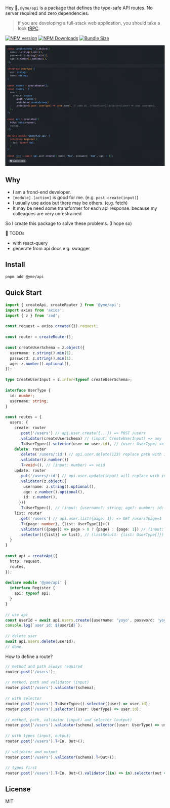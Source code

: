 Hey 👋, `@yme/api` is a package that defines the type-safe API routes. No server required and zero dependencies.

> If you are developing a full-stack web application, you should take a look [tRPC](https://trpc.io/).

[![NPM version](https://img.shields.io/npm/v/@yme/api)](https://www.npmjs.com/package/@yme/api)
[![NPM Downloads](https://img.shields.io/npm/dm/@yme/api)](https://www.npmjs.com/package/@yme/api)
[![Bundle Size](https://deno.bundlejs.com/?q=@yme/api&badge=detailed)](https://bundlejs.com/?q=@yme/api&badge=detailed)

<img src="./api.gif" width=800 />

## Why

- I am a frond-end developer.
- `[module].[action]` is good for me. (e.g. `post.create(input)`)
- I usually use axios but there may be others. (e.g. fetch)
- It may be need some transformer for each api response. because my colleagues are very unrestrained

So I create this package to solve these problems. (I hope so)

🚧 TODOs

- with react-query
- generate from api docs e.g. swagger

## Install

```sh
pnpm add @yme/api
```

## Quick Start

```ts
import { createApi, createRouter } from '@yme/api';
import axios from 'axios';
import { z } from 'zod';

const request = axios.create({}).request;

const router = createRouter();

const createUserSchema = z.object({
  username: z.string().min(1),
  password: z.string().min(1),
  age: z.number().optional(),
});

type CreateUserInput = z.infer<typeof createUserSchema>;

interface UserType {
  id: number;
  username: string;
}

const routes = {
  users: {
    create: router
      .post('/users') // api.user.create({...}) => POST /users
      .validator(createUserSchema) // (input: CreateUserInput) => any
      .T<UserType>().selector(user => user.id), // (user: UserType) => number
    delete: router
      .delete('/users/:id') // api.user.delete(123) replace path with input => DELETE /users/123
      .validator(z.number())
      .T<void>(), // (input: number) => void
    update: router
      .put('/users/:id') // api.user.update(input) will replace with input[id] => PUT /users/{id}
      .validator(z.object({
        username: z.string().optional(),
        age: z.number().optional(),
        id: z.number(),
      }))
      .T<UserType>(), // (input: {username?: string; age?: number; id: number}) => UserType
    list: router
      .get('/users') // api.user.list({page: 1}) => GET /users?page=1
      .T<{page: number}, {list: UserType[]}>()
      .validator(({page}) => page > 0 ? {page} : {page: 1}) // (input: {page: number}) => {page: number}
      .selector(({list}) => list), // (listResult: {list: UserType[]}) => UserType[]
  }
}

const api = createApi({
  http: request,
  routes,
});

declare module '@yme/api' {
  interface Register {
    api: typeof api;
  }
}

// use api
const userId = await api.users.create({username: 'yoyo', password: 'yoyo123'});
console.log(`user id: ${userId}`);

// delete user
await api.users.delete(userId);
// done.
```

How to define a route?

```ts
// method and path always required
router.post('/users');

// method, path and validator (input)
router.post('/users').validator(schema);

// with selector
router.post('/users').T<UserType>().selector((user) => user.id);
router.post('/users').selector((user: UserType) => user.id);

// method, path, validator (input) and selector (output)
router.post('/users').validator(schema).selector((user: UserType) => user.id);

// with types (input, output)
router.post('/users').T<In, Out>();

// validator and output
router.post('/users').validator(schema).T<Out>();

// types first
router.post('/users').T<In, Out>().validator((in) => in).selector(out => out);
```

## License

MIT
